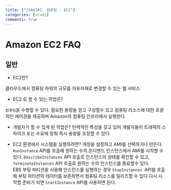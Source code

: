 ```yaml
---
title: ["[SAA]#1. 컴퓨팅 - EC2"]
categories: [study]
comments: true
---
```



# Amazon EC2 FAQ 

## 일반

* EC2란?

클라우드에서 컴퓨팅 파워의 규모를 자유자재로 변경할 수 있는 웹 서비스

* EC2 로 할 수 있는 작업은?

`컴퓨팅`을 수행할 수 있다. 필요한 용량을 얻고 구성할수 있고 컴퓨팅 리소스에 대한 포괄적인 제어권을 제공하며 Amazon의 컴퓨팅 인프라에서 실행한다.

* 개발자가 할 수 있게 된 작업은?
탄력적인 특성을 갖고 있어 개발자들이 트래픽의 스파이크 또는 수요에 맞춰 즉시 용량을 조정할 수 았다.

* EC2 환경에서 시스템을 실행하려면?
계정을 설정하고 AMI를 선택하거나 만든다. `RunInstance` API를 호출해 원하는 수의 온디맨드 인스턴스에서 AMI를 시작할 수 있다. `DescribeInstances` API 호출로 인스턴스의 상태를 확인할 수 있고, `TerminateInstances` API 호출로 원하는 수의 인스턴스를 종료할수 있다.<br>
EBS 부팅 파티션을 사용해 인스턴스를 실행하는 경우 `StopInstances `API를 호출해 부팅 파티션의 데이터를 보존하면서 컴퓨팅 리소스를 릴리즈할 수 있다.다시 시작할 준비가 되면 `StartInstance` API를 사용하면 된다.

